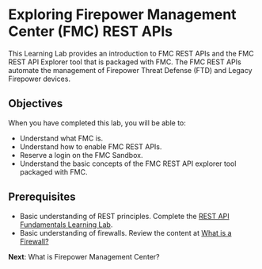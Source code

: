 # Exploring Firepower Management Center (FMC) REST APIs

This Learning Lab provides an introduction to FMC REST APIs and the FMC REST API Explorer tool that is packaged with FMC. The FMC REST APIs automate the management of Firepower Threat Defense (FTD) and Legacy Firepower devices.

## Objectives

When you have completed this lab, you will be able to:

* Understand what FMC is.
* Understand how to enable FMC REST APIs.
* Reserve a login on the FMC Sandbox.
* Understand the basic concepts of the FMC REST API explorer tool packaged with FMC.

## Prerequisites

* Basic understanding of REST principles. Complete the [REST API Fundamentals Learning Lab](https://developer.cisco.com/learning/tracks/devnet-beginner/rest-api-fundamentals/what-are-rest-apis/step/1).
* Basic understanding of firewalls. Review the content at [What is a Firewall?](https://www.cisco.com/c/en/us/products/security/firewalls/what-is-a-firewall.html)

**Next**: What is Firepower Management Center?
